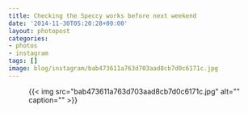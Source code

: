 ```yaml
---
title: Checking the Speccy works before next weekend
date: '2014-11-30T05:20:28+00:00'
layout: photopost
categories:
- photos
- instagram
tags: []
image: blog/instagram/bab473611a763d703aad8cb7d0c6171c.jpg
---
```


<figure class="photo photo--square">
  {{< img src="bab473611a763d703aad8cb7d0c6171c.jpg" alt="" caption="" >}}

</figure>



